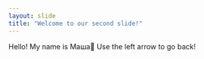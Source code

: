 ```yaml
---
layout: slide
title: "Welcome to our second slide!"
---
```

Hello! My name is Маша💜
Use the left arrow to go back!
